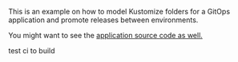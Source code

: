 This is an example on how to model Kustomize folders for a GitOps application and promote releases between environments.

You might want to see the [application source code as well.](https://github.com/JavadZahrabi/gitops-environment-promotion-source-code_02)

test ci to build